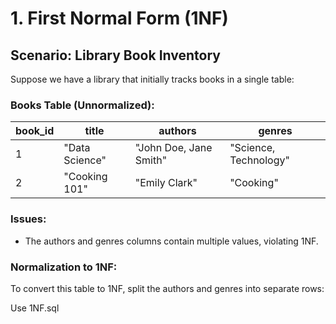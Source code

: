 # 1. First Normal Form (1NF)

## Scenario: Library Book Inventory

Suppose we have a library that initially tracks books in a single table:

### Books Table (Unnormalized):

| book_id | title           | authors               | genres               |
|---------|-----------------|----------------------|----------------------|
| 1       | "Data Science"  | "John Doe, Jane Smith" | "Science, Technology" |
| 2       | "Cooking 101"   | "Emily Clark"         | "Cooking"             |

### Issues:

- The authors and genres columns contain multiple values, violating 1NF.

### Normalization to 1NF:

To convert this table to 1NF, split the authors and genres into separate rows:
 

 Use 1NF.sql